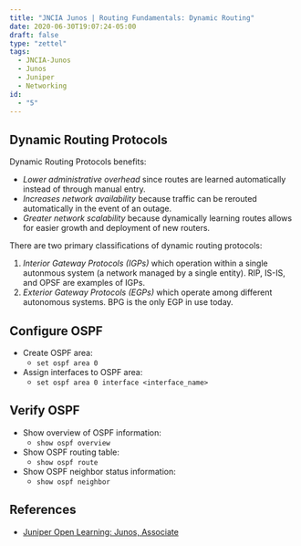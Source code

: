 ```yaml
---
title: "JNCIA Junos | Routing Fundamentals: Dynamic Routing"
date: 2020-06-30T19:07:24-05:00
draft: false
type: "zettel"
tags:
  - JNCIA-Junos
  - Junos
  - Juniper
  - Networking
id: 
  - "5"
---
```

## Dynamic Routing Protocols
Dynamic Routing Protocols benefits:

  * *Lower administrative overhead* since routes are learned automatically instead of through manual entry.
  * *Increases network availability* because traffic can be rerouted automatically in the event of an outage.
  * *Greater network scalability* because dynamically learning routes allows for easier growth and deployment of new routers.

There are two primary classifications of dynamic routing protocols:

  1. *Interior Gateway Protocols (IGPs)* which operation within a single autonmous system (a network managed by a single entity). RIP, IS-IS, and OPSF are examples of IGPs.
  2. *Exterior Gateway Protocols (EGPs)* which operate among different autonomous systems. BPG is the only EGP in use today.

## Configure OSPF
  
  * Create OSPF area:
    * `set ospf area 0`
  * Assign interfaces to OSPF area:
    * `set ospf area 0 interface <interface_name>`

## Verify OSPF

  * Show overview of OSPF information:
    * `show ospf overview`
  * Show OSPF routing table:
    * `show ospf route`
  * Show OSPF neighbor status information:
    * `show ospf neighbor`

## References
  * [Juniper Open Learning: Junos, Associate](https://cloud.contentraven.com/junosgenius/learningpath-detail/1004/3/0/1)

